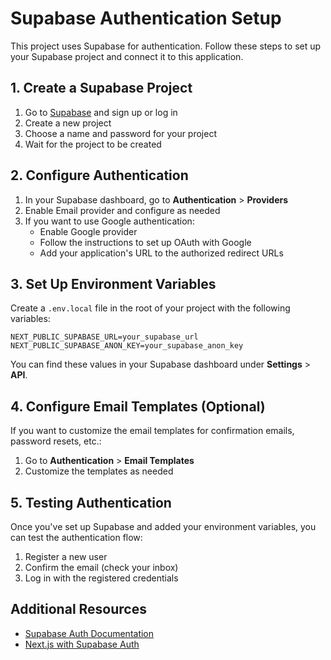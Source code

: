 # Supabase Authentication Setup

This project uses Supabase for authentication. Follow these steps to set up your Supabase project and connect it to this application.

## 1. Create a Supabase Project

1. Go to [Supabase](https://supabase.com/) and sign up or log in
2. Create a new project
3. Choose a name and password for your project
4. Wait for the project to be created

## 2. Configure Authentication

1. In your Supabase dashboard, go to **Authentication** > **Providers**
2. Enable Email provider and configure as needed
3. If you want to use Google authentication:
   - Enable Google provider
   - Follow the instructions to set up OAuth with Google
   - Add your application's URL to the authorized redirect URLs

## 3. Set Up Environment Variables

Create a `.env.local` file in the root of your project with the following variables:

```
NEXT_PUBLIC_SUPABASE_URL=your_supabase_url
NEXT_PUBLIC_SUPABASE_ANON_KEY=your_supabase_anon_key
```

You can find these values in your Supabase dashboard under **Settings** > **API**.

## 4. Configure Email Templates (Optional)

If you want to customize the email templates for confirmation emails, password resets, etc.:

1. Go to **Authentication** > **Email Templates**
2. Customize the templates as needed

## 5. Testing Authentication

Once you've set up Supabase and added your environment variables, you can test the authentication flow:

1. Register a new user
2. Confirm the email (check your inbox)
3. Log in with the registered credentials

## Additional Resources

- [Supabase Auth Documentation](https://supabase.com/docs/guides/auth)
- [Next.js with Supabase Auth](https://supabase.com/docs/guides/auth/auth-helpers/nextjs)
